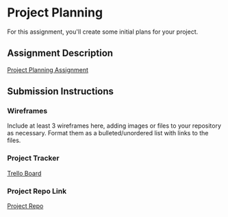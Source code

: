 # Project Planning
For this assignment, you'll create some initial plans for your project.

## Assignment Description
[Project Planning Assignment](https://education.launchcode.org/liftoff/modules/assignments/project-planning)

## Submission Instructions

### Wireframes

Include at least 3 wireframes here, adding images or files to your repository as necessary. Format them as a bulleted/unordered list with links to the files.

### Project Tracker

[Trello Board](https://trello.com/b/66O3VvWv/liftoff-project)

### Project Repo Link

[Project Repo](https://github.com/BMars101/feel-app)
